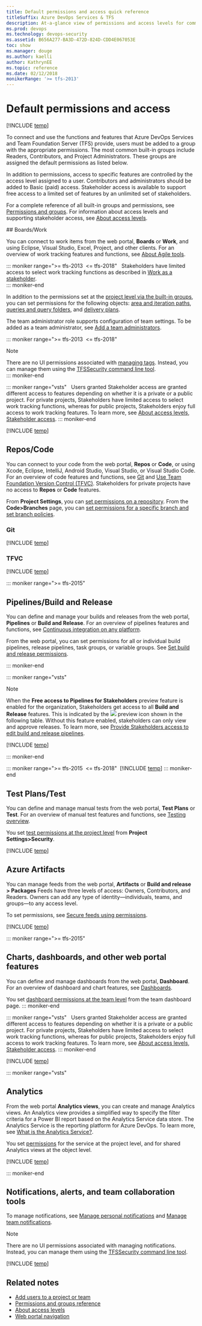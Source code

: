 ```yaml
---
title: Default permissions and access quick reference
titleSuffix: Azure DevOps Services & TFS 
description: At-a-glance view of permissions and access levels for common user tasks for Azure DevOps Services and Team Foundation Server 
ms.prod: devops
ms.technology: devops-security
ms.assetid: B656A277-BA3D-472D-824D-CDD4E067053E
toc: show
ms.manager: douge
ms.author: kaelli
author: KathrynEE
ms.topic: reference
ms.date: 02/12/2018
monikerRange: '>= tfs-2013'
---
```


# Default permissions and access 

[!INCLUDE [temp](../../_shared/version-vsts-tfs-all-versions.md)]

To connect and use the functions and features that Azure DevOps Services and Team Foundation Server (TFS) provide, users must be added to a group with the appropriate permissions. The most common built-in groups include Readers, Contributors, and Project Administrators. These groups are assigned the default permissions as listed below. 

In addition to permissions, access to specific features are controlled by the access level assigned to a user. Contributors and administrators should be added to Basic (paid) access. Stakeholder access is available to support free access to a limited set of features by an unlimited set of stakeholders. 

For a complete reference of all built-in groups and permissions, see [Permissions and groups](permissions.md). For information about access levels and supporting stakeholder access, see [About access levels](access-levels.md). 

<a id="agile-tools-and-work-tracking" />
## Boards/Work 

You can connect to work items from the web portal, **Boards** or **Work**, and using Eclipse, Visual Studio, Excel, Project, and other clients. For an overview of work tracking features and functions, see [About Agile tools](../../boards/get-started/what-is-azure-boards.md). 


::: moniker range=">= tfs-2013  <= tfs-2018"  
Stakeholders have limited access to select work tracking functions as described in [Work as a stakeholder](../../organizations/security/get-started-stakeholder.md).  
::: moniker-end  

In addition to the permissions set at the [project level via the built-in groups](set-project-collection-level-permissions.md), you can set permissions for the following objects: [area and iteration paths](../../organizations/security/set-permissions-access-work-tracking.md), [queries and query folders](../../boards/queries/set-query-permissions.md), and [delivery plans](set-permissions-access-work-tracking.md#plan-permissions).  

The team administrator role supports configuration of team settings. To be added as a team administrator, see [Add a team administrators](../settings/add-team-administrator.md). 

::: moniker range=">= tfs-2013  <= tfs-2018"  
> [!NOTE]  
> There are no UI permissions associated with [managing tags](../../boards/queries/add-tags-to-work-items.md). Instead, you can manage them using the [TFSSecurity command line tool](/tfs/server/ref/command-line/tfssecurity-cmd#collection-level-permissions).   
::: moniker-end  


::: moniker range="vsts"  
Users granted Stakeholder access are granted different access to features depending on whether it is a private or a public project. For private projects, Stakeholders have limited access to select work tracking functions, whereas for public projects, Stakeholders enjoy full access to work tracking features. To learn more, see [About access levels, Stakeholder access](access-levels.md#stakeholder-access).
::: moniker-end  


[!INCLUDE [temp](_shared/work.md)]


## Repos/Code  

You can connect to your code from the web portal, **Repos** or **Code**, or using Xcode, Eclipse, IntelliJ, Android Studio, Visual Studio, or Visual Studio Code. For an overview of code features and functions, see [Git](../../repos/git/overview.md) and [Use Team Foundation Version Control (TFVC)](../../repos/tfvc/overview.md). Stakeholders for private projects have no access to **Repos** or **Code** features.

From **Project Settings**, you can [set permissions on a repository](set-git-tfvc-repository-permissions.md). From the **Code>Branches** page, you can [set permissions for a specific branch and set branch policies](../../repos/git/branch-permissions.md). 

### Git
[!INCLUDE [temp](_shared/code-git.md)]

### TFVC 
[!INCLUDE [temp](_shared/code-tfvc.md)]


::: moniker range=">= tfs-2015" 
<a id="pipelines" />
## Pipelines/Build and Release

You can define and manage your builds and releases from the web portal, **Pipelines** or **Build and Release**. For an overview of pipelines features and functions, see [Continuous integration on any platform](../../pipelines/overview.md).

From the web portal, you can set permissions for all or individual build pipelines, release pipelines, task groups, or variable groups. See [Set build and release permissions](../../pipelines/policies/set-permissions.md). 

::: moniker-end  

::: moniker range="vsts"
> [!NOTE]   
>  When the **Free access to Pipelines for Stakeholders** preview feature is enabled for the organization, Stakeholders get access to all **Build and Release** features. This is indicated by the ![](/azure/devops/_img/icons/preview.png) preview icon shown in the following table. Without this feature enabled, stakeholders can only view and approve releases. To learn more, see [Provide Stakeholders access to edit build and release pipelines](provide-stakeholder-pipeline-access.md).

[!INCLUDE [temp](_shared/pipelines.md)]

::: moniker-end  

::: moniker range=">= tfs-2015  <= tfs-2018" 
[!INCLUDE [temp](_shared/build-release.md)]
::: moniker-end

## Test Plans/Test

You can define and manage manual tests from the web portal, **Test Plans** or **Test**. For an overview of manual test features and functions, see [Testing overview](../../test/index.md).  

You set [test permissions at the project level](set-project-collection-level-permissions.md) from **Project Settings>Security**.  

[!INCLUDE [temp](_shared/test.md)]


## Azure Artifacts

You can manage feeds from the web portal, **Artifacts** or **Build and release > Packages** Feeds have three levels of access: Owners, Contributors, and Readers. Owners can add any type of identity&mdash;individuals, teams, and groups&mdash;to any access level. 

To set permissions, see [Secure feeds using permissions](../../artifacts/feeds/feed-permissions.md).

[!INCLUDE [temp](_shared/package-feeds.md)]

::: moniker range=">= tfs-2015"  
## Charts, dashboards, and other web portal features 

You can define and manage dashboards from the web portal, **Dashboard**. For an overview of dashboard and chart features, see [Dashboards](../../report/dashboards/overview.md). 

You set [dashboard permissions at the team level](../../report/dashboards/dashboard-permissions.md) from the team dashboard page. 
::: moniker-end 

::: moniker range="vsts"  
Users granted Stakeholder access are granted different access to features depending on whether it is a private or a public project. For private projects, Stakeholders have limited access to select work tracking functions, whereas for public projects, Stakeholders enjoy full access to work tracking features. To learn more, see [About access levels, Stakeholder access](access-levels.md#stakeholder-access).
::: moniker-end  


[!INCLUDE [temp](_shared/report.md)]


::: moniker range="vsts"

## Analytics

From the web portal **Analytics views**, you can create and manage Analytics views. An Analytics view provides a simplified way to specify the filter criteria for a Power BI report based on the Analytics Service data store. The Analytics Service is the reporting platform for Azure DevOps. To learn more, see [What is the Analytics Service?](../../report/analytics/what-is-analytics.md). 

You set [permissions](../../report/analytics/analytics-security.md) for the service at the project level, and for shared Analytics views at the object level. 

[!INCLUDE [temp](_shared/analytics.md)]

::: moniker-end

## Notifications, alerts, and team collaboration tools 

To manage notifications, see [Manage personal notifications](../../notifications/howto-manage-personal-notifications.md) and [Manage team notifications](../../notifications/howto-manage-team-notifications.md).

>[!NOTE]  
>There are no UI permissions associated with managing notifications. Instead, you can manage them using the [TFSSecurity command line tool](/tfs/server/ref/command-line/tfssecurity-cmd#collection-level-permissions).

[!INCLUDE [temp](_shared/collaborate.md)]


## Related notes

- [Add users to a project or team](../../organizations/security/add-users-team-project.md)  
- [Permissions and groups reference](permissions.md)  
- [About access levels](access-levels.md)
- [Web portal navigation](../../project/navigation/index.md) 

 

